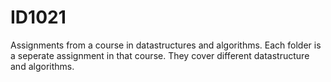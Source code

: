 # ID1021
Assignments from a course in datastructures and algorithms.
Each folder is a seperate assignment in that course. They cover different datastructure and algorithms.
